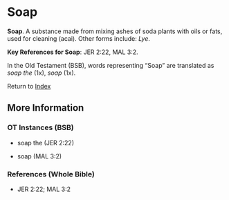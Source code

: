 # Soap
**Soap**. 
A substance made from mixing ashes of soda plants with oils or fats, used for cleaning (acai). 
Other forms include: 
*Lye*. 


**Key References for Soap**: 
JER 2:22, MAL 3:2. 


In the Old Testament (BSB), words representing “Soap” are translated as 
*soap the* (1x), *soap* (1x). 




Return to [Index](00-Index.md)

## More Information

### OT Instances (BSB)

* soap the (JER 2:22)

* soap (MAL 3:2)



### References (Whole Bible)

* JER 2:22; MAL 3:2



